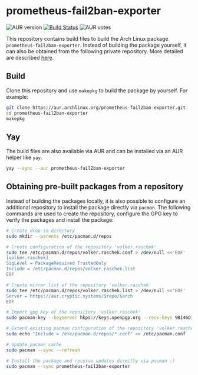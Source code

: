 # prometheus-fail2ban-exporter

![AUR version](https://img.shields.io/aur/version/prometheus-fail2ban-exporter?label=AUR)
[![Build Status](https://drone.cryptic.systems/api/badges/volker.raschek/prometheus-fail2ban-exporter-pkg/status.svg)](https://drone.cryptic.systems/volker.raschek/prometheus-fail2ban-exporter-pkg)
![AUR votes](https://img.shields.io/aur/votes/prometheus-fail2ban-exporter)

This repository contains build files to build the Arch Linux package `prometheus-fail2ban-exporter`. Instead of building the
package yourself, it can also be obtained from the following private repository. More detailed are described
[here](#obtaining-pre-built-packages-from-a-repository).

## Build

Clone this repository and use `makepkg` to build the package by yourself. For example:

```bash
git clone https://aur.archlinux.org/prometheus-fail2ban-exporter.git
cd prometheus-fail2ban-exporter
makepkg
```

## Yay

The build files are also available via AUR and can be installed via an AUR helper like `yay`.

```bash
yay --sync --aur prometheus-fail2ban-exporter
```

## Obtaining pre-built packages from a repository

Instead of building the packages locally, it is also possible to configure an additional repository to install the
package directly via `pacman`. The following commands are used to create the repository, configure the GPG key to verify
the packages and install the package:

```bash
# Create drop-in directory
sudo mkdir --parents /etc/pacman.d/repos

# Create configuration of the repository 'volker.raschek'
sudo tee /etc/pacman.d/repos/volker.raschek.conf > /dev/null <<'EOF'
[volker.raschek]
SigLevel = PackageRequired TrustedOnly
Include = /etc/pacman.d/repos/volker.raschek.list
EOF

# Create mirror list of the repository 'volker.raschek'
sudo tee /etc/pacman.d/repos/volker.raschek.list > /dev/null <<'EOF'
Server = https://aur.cryptic.systems/$repo/$arch
EOF

# Import gpg key of the repository 'volker.raschek'
sudo pacman-key --keyserver hkps://keys.openpgp.org --recv-keys 9B146D11A9ED6CA7E279EB1A852BCC170D81A982

# Extend existing pacman configuration of the repository 'volker.raschek'
sudo echo "Include = /etc/pacman.d/repos/*.conf" >> /etc/pacman.conf

# Update pacman cache
sudo pacman --sync --refresh

# Install the package and receive updates directly via pacman :)
sudo pacman --sync prometheus-fail2ban-exporter
```
